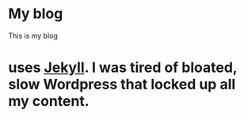 # My blog

This is my blog

# uses [Jekyll](http://jekyllrb.com/). I was tired of bloated, slow Wordpress that locked up all my content.


